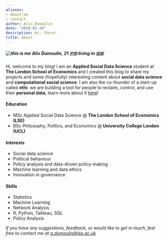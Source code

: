 ```yaml
---
aliases:
- about-me
- contact
author: Alix Dumoulin
date: "2019-02-28"
description: Hi, there!
title: About
---
```


##### ![this is me](/images/me.png) Alix Dumoulin, 21 :fr: living in :uk:

Hi, welcome to my blog! I am an **Applied Social Data Science** student at **The London School of Economics** and I created this blog to share my projects and some (hopefully) interesting content about **social data science** and **computational social science**. I am also the co-founder of a start-up called **ethi**: we are building a tool for people to reclaim, control, and use their **personal data**, learn more about it [here](https://ethi.me)!

#### Education

* MSc Applied Social Data Science @ **The London School of Economics (LSE)**
* BSc Philosophy, Politics, and Economics @ **University College London (UCL)**


#### Interests

* Social data science
* Political behaviour
* Policy analysis and data-driven policy-making
* Machine learning and data ethics
* Innovation in governance


#### Skills

* Statistics
* Machine Learning
* Network Analysis
* R, Python, Tableau, SQL
* Policy Analysis



*If you have any suggestions, feedback, or would like to get in touch, feel free to contact me at a.dumoulin@lse.ac.uk*